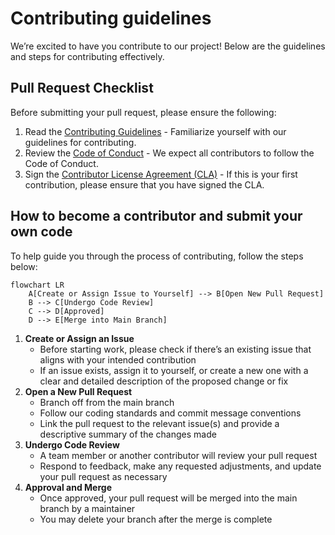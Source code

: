 <!--
Copyright (c) 2025 by OpenTier GmbH
SPDX‑FileCopyrightText: 2025 OpenTier GmbH
SPDX‑License‑Identifier: MIT

This file is part of OpenTier.

Permission is hereby granted, free of charge, to any person obtaining a copy
of this software and associated documentation files (the "Software"), to deal
in the Software without restriction, including without limitation the rights
to use, copy, modify, merge, publish, distribute, sublicense, and/or sell
copies of the Software, and to permit persons to whom the Software is
furnished to do so, subject to the following conditions:

The above copyright notice and this permission notice shall be included in all
copies or substantial portions of the Software.

THE SOFTWARE IS PROVIDED "AS IS", WITHOUT WARRANTY OF ANY KIND, EXPRESS OR
IMPLIED, INCLUDING BUT NOT LIMITED TO THE WARRANTIES OF MERCHANTABILITY,
FITNESS FOR A PARTICULAR PURPOSE AND NONINFRINGEMENT. IN NO EVENT SHALL THE
AUTHORS OR COPYRIGHT HOLDERS BE LIABLE FOR ANY CLAIM, DAMAGES OR OTHER
LIABILITY, WHETHER IN AN ACTION OF CONTRACT, TORT OR OTHERWISE, ARISING FROM,
OUT OF OR IN CONNECTION WITH THE SOFTWARE OR THE USE OR OTHER DEALINGS IN THE
SOFTWARE.
-->

# Contributing guidelines

We’re excited to have you contribute to our project! Below are the guidelines and steps for contributing effectively.

## Pull Request Checklist

Before submitting your pull request, please ensure the following:

1. Read the [Contributing Guidelines](CONTRIBUTING.md) - Familiarize yourself with our guidelines for contributing.
2. Review the [Code of Conduct](CODE_OF_CONDUCT.md) - We expect all contributors to follow the Code of Conduct.
3. Sign the [Contributor License Agreement (CLA)]() - If this is your first contribution, please ensure that you have signed the CLA.

## How to become a contributor and submit your own code

To help guide you through the process of contributing, follow the steps below:

```mermaid
flowchart LR
    A[Create or Assign Issue to Yourself] --> B[Open New Pull Request]
    B --> C[Undergo Code Review]
    C --> D[Approved]
    D --> E[Merge into Main Branch]
```

1. **Create or Assign an Issue**
   - Before starting work, please check if there’s an existing issue that aligns with your intended contribution
   - If an issue exists, assign it to yourself, or create a new one with a clear and detailed description of the proposed change or fix
2. **Open a New Pull Request**
   - Branch off from the main branch
   - Follow our coding standards and commit message conventions
   - Link the pull request to the relevant issue(s) and provide a descriptive summary of the changes made
3. **Undergo Code Review**
   - A team member or another contributor will review your pull request
   - Respond to feedback, make any requested adjustments, and update your pull request as necessary
4. **Approval and Merge**
   - Once approved, your pull request will be merged into the main branch by a maintainer
   - You may delete your branch after the merge is complete
